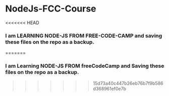 # NodeJs-FCC-Course

<<<<<<< HEAD
<h3>I am LEARNING NODE-JS FROM FREE-CODE-CAMP and saving these files on the repo as a backup.</h3>
=======
<h3>I am Learning NODE-JS FROM freeCodeCamp and Saving these files on the repo as a backup.</h3>


>>>>>>> 15d73a40c447b26eb76b7f9b586d368961ef0e7b
